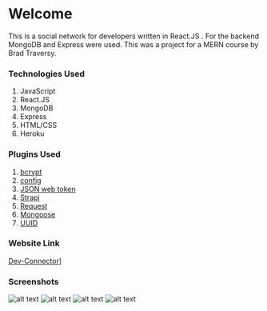 # Welcome

This is a social network for developers written in React.JS . For the backend MongoDB and Express were used. This was a project for a MERN course by Brad Traversy.

### Technologies Used

1. JavaScript
2. React.JS
3. MongoDB
4. Express
5. HTML/CSS
6. Heroku

### Plugins Used

1. [bcrypt](https://www.npmjs.com/package/bcryptjs)
2. [config](https://www.npmjs.com/package/config)
3. [JSON web token](https://www.npmjs.com/package/jsonwebtoken)
4. [Strapi](https://strapi.io/)
5. [Request](https://www.npmjs.com/package/request)
6. [Mongoose](https://www.npmjs.com/package/mongoose)
7. [UUID](https://www.npmjs.com/package/uuidv4)

### Website Link

[Dev-Connector](https://jmreyesortiz.com)]

### Screenshots

![alt text](https://i.imgur.com/z84whOK.png)
![alt text](https://i.imgur.com/cnxWieJ.png)
![alt text](https://i.imgur.com/GID5P3T.png)
![alt text](https://i.imgur.com/Tp9km9U.png)
